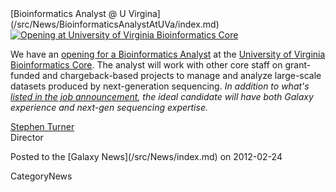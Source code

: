 <div class='newsItemHeader'>[Bioinformatics Analyst @ U Virgina](/src/News/BioinformaticsAnalystAtUVa/index.md)</div>

<div class='right'><a href='https://jobs.virginia.edu/applicants/jsp/shared/frameset/Frameset.jsp?time=1330113297920'><img src="/src/Images/Logos/UVaBioinformaticsCoreLogo.png" alt="Opening at University of Virginia Bioinformatics Core" /></a></div>

We have an [opening for a Bioinformatics Analyst](https://jobs.virginia.edu/applicants/jsp/shared/frameset/Frameset.jsp?time=1330113297920) at the [University of Virginia Bioinformatics Core](http://www.medicine.virginia.edu/research/cores/bioinformatics-core/uva-bioinformatics-core.html).  The analyst will work with other core staff on grant-funded and chargeback-based projects to manage and analyze large-scale datasets produced by next-generation sequencing.  *In addition to what's [listed in the job announcement](https://jobs.virginia.edu/applicants/jsp/shared/frameset/Frameset.jsp?time=1330113297920), the ideal candidate will have both Galaxy experience and next-gen sequencing expertise.*

[Stephen Turner](http://www.stephenturner.us/)<br />
Director

<div class='newsItemFooter'>Posted to the [Galaxy News](/src/News/index.md) on 2012-02-24</div>

CategoryNews
